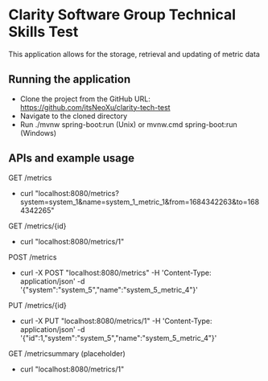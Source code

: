 # Clarity Software Group Technical Skills Test

This application allows for the storage, retrieval and updating of metric data

## Running the application

* Clone the project from the GitHub URL: https://github.com/itsNeoXu/clarity-tech-test
* Navigate to the cloned directory
* Run ./mvnw spring-boot:run (Unix) or mvnw.cmd spring-boot:run (Windows)

## APIs and example usage

GET /metrics
* curl "localhost:8080/metrics?system=system_1&name=system_1_metric_1&from=1684342263&to=1684342265"

GET /metrics/{id}
* curl "localhost:8080/metrics/1"

POST /metrics
* curl -X POST "localhost:8080/metrics"
  -H 'Content-Type: application/json'
  -d '{"system":"system_5","name":"system_5_metric_4"}'

PUT /metrics/{id}
*  curl -X PUT "localhost:8080/metrics/1"
  -H 'Content-Type: application/json'
  -d '{"id":1,"system":"system_5","name":"system_5_metric_4"}'

GET /metricsummary (placeholder)
* curl "localhost:8080/metrics/1"